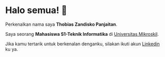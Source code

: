 # Halo semua! 👋

Perkenalkan nama saya **Thobias Zandisko Panjaitan**.<br>

Saya seorang **Mahasiswa S1-Teknik Informatika** di [Universitas Mikroskil](https://mikroskil.ac.id/).<br>


Jika kamu tertarik untuk berkenalan denganku, silakan ikuti akun [Linkedin](https://www.linkedin.com/in/thobias-zandisko-panjaitan-437452225/) ku ya.
